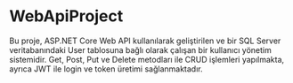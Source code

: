 # WebApiProject
Bu proje, ASP.NET Core Web API kullanılarak geliştirilen ve bir SQL Server veritabanındaki User tablosuna bağlı olarak çalışan bir kullanıcı yönetim sistemidir. Get, Post, Put ve Delete metodları ile CRUD işlemleri yapılmakta, ayrıca JWT ile login ve token üretimi sağlanmaktadır.
